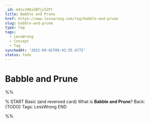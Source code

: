 ```yaml
---
_id: m4zvJHAiGBTjc5ZFt
title: Babble and Prune
href: https://www.lesswrong.com/tag/babble-and-prune
slug: babble-and-prune
type: tag
tags:
  - LessWrong
  - Concept
  - Tag
synchedAt: '2022-09-01T09:42:55.477Z'
status: todo
---
```


# Babble and Prune


%%

% START
Basic (and reversed card)
What is **Babble and Prune**?
Back: {TODO}
Tags: LessWrong
END
<!--ID: 1663157019154-->


%%
	
